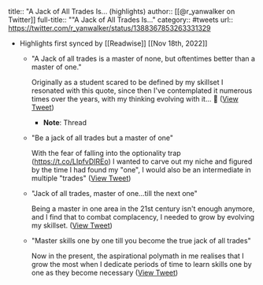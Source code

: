 title:: "A Jack of All Trades Is... (highlights)
author:: [[@r_yanwalker on Twitter]]
full-title:: ""A Jack of All Trades Is..."
category:: #tweets
url:: https://twitter.com/r_yanwalker/status/1388367853263331329

- Highlights first synced by [[Readwise]] [[Nov 18th, 2022]]
	- "A Jack of all trades is a master of none, but oftentimes better than a master of one."
	  
	  Originally as a student scared to be defined by my skillset I resonated with this quote, since then I've contemplated it numerous times over the years, with my thinking evolving with it... 🧵 ([View Tweet](https://twitter.com/r_yanwalker/status/1388367848603492354))
		- **Note**: Thread
	- "Be a jack of all trades but a master of one"
	  
	  With the fear of falling into the optionality trap (https://t.co/LIpfvDIREo) I wanted to carve out my niche and figured by the time I had found my "one", I would also be an intermediate in multiple "trades" ([View Tweet](https://twitter.com/r_yanwalker/status/1388367850130219012))
	- "Jack of all trades, master of one...till the next one" 
	  
	  Being a master in one area in the 21st century isn't enough anymore, and I find that to combat complacency, I needed to grow by evolving my skillset. ([View Tweet](https://twitter.com/r_yanwalker/status/1388367851782688768))
	- "Master skills one by one till you become the true jack of all trades"
	  
	  Now in the present, the aspirational polymath in me realises that I grow the most when I dedicate periods of time to learn skills one by one as they become necessary ([View Tweet](https://twitter.com/r_yanwalker/status/1388367853263331329))